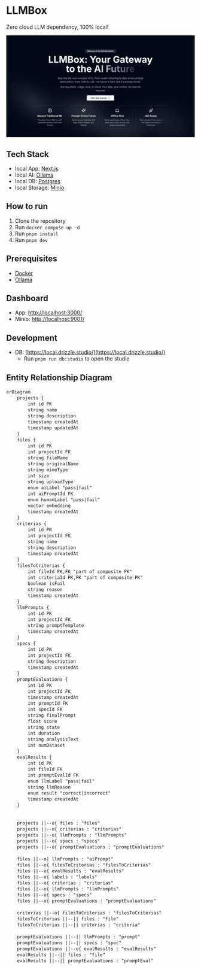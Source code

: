 # LLMBox

Zero cloud LLM dependency, 100% local!

![hero](./public/hero.png)

## Tech Stack

- local App: [Next.js](https://nextjs.org/)
- local AI: [Ollama](https://ollama.com/)
- local DB: [Postgres](https://www.postgresql.org/)
- local Storage: [Minio](https://min.io/)

## How to run

1. Clone the repository
2. Run `docker compose up -d`
3. Run `pnpm install`
4. Run `pnpm dev`

## Prerequisites

- [Docker](https://www.docker.com/)
- [Ollama](https://ollama.com/)

## Dashboard

- App: [http://localhost:3000/](http://localhost:3000/)
- Minio: [http://localhost:9001/](http://localhost:9001/)

## Development

- DB: [https://local.drizzle.studio/](https://local.drizzle.studio/)
  - Run `pnpm run db:studio` to open the studio

## Entity Relationship Diagram

```mermaid
erDiagram
    projects {
        int id PK
        string name
        string description
        timestamp createdAt
        timestamp updatedAt
    }
    files {
        int id PK
        int projectId FK
        string fileName
        string originalName
        string mimeType
        int size
        string uploadType
        enum aiLabel "pass|fail"
        int aiPromptId FK
        enum humanLabel "pass|fail"
        vector embedding
        timestamp createdAt
    }
    criterias {
        int id PK
        int projectId FK
        string name
        string description
        timestamp createdAt
    }
    filesToCriterias {
        int fileId PK,FK "part of composite PK"
        int criteriaId PK,FK "part of composite PK"
        boolean isFail
        string reason
        timestamp createdAt
    }
    llmPrompts {
        int id PK
        int projectId FK
        string promptTemplate
        timestamp createdAt
    }
    specs {
        int id PK
        int projectId FK
        string description
        timestamp createdAt
    }
    promptEvaluations {
        int id PK
        int projectId FK
        timestamp createdAt
        int promptId FK
        int specId FK
        string finalPrompt
        float score
        string state
        int duration
        string analysisText
        int numDataset
    }
    evalResults {
        int id PK
        int fileId FK
        int promptEvalId FK
        enum llmLabel "pass|fail"
        string llmReason
        enum result "correct|incorrect"
        timestamp createdAt
    }


    projects ||--o{ files : "files"
    projects ||--o{ criterias : "criterias"
    projects ||--o{ llmPrompts : "llmPrompts"
    projects ||--o{ specs : "specs"
    projects ||--o{ promptEvaluations : "promptEvaluations"

    files ||--o| llmPrompts : "aiPrompt"
    files ||--o{ filesToCriterias : "filesToCriterias"
    files ||--o{ evalResults : "evalResults"
    files ||--o{ labels : "labels"
    files ||--o{ criterias : "criterias"
    files ||--o{ llmPrompts : "llmPrompts"
    files ||--o{ specs : "specs"
    files ||--o{ promptEvaluations : "promptEvaluations"

    criterias ||--o{ filesToCriterias : "filesToCriterias"
    filesToCriterias ||--|| files : "file"
    filesToCriterias ||--|| criterias : "criteria"

    promptEvaluations ||--|| llmPrompts : "prompt"
    promptEvaluations ||--|| specs : "spec"
    promptEvaluations ||--o{ evalResults : "evalResults"
    evalResults ||--|| files : "file"
    evalResults ||--|| promptEvaluations : "promptEval"
```
